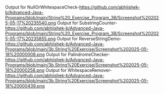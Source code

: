 Output for NullOrWhitespaceCheck-https://github.com/abhiishek-b/Advanced-Java-Programs/blob/main/String%20_Exercise_Program_3B/Screenshot%202025-05-17%20235540.png
Output for SubstringCounter-https://github.com/abhiishek-b/Advanced-Java-Programs/blob/main/String%20_Exercise_Program_3B/Screenshot%202025-05-17%20235855.png
Output for ReverseStringDemo-https://github.com/abhiishek-b/Advanced-Java-Programs/blob/main/3b.String%20Exercise/Screenshot%202025-05-18%20000008.png
Output for PalindromeChecker-https://github.com/abhiishek-b/Advanced-Java-Programs/blob/main/3b.String%20Exercise/Screenshot%202025-05-18%20000258.png
Output for WhitespaceRemover-https://github.com/abhiishek-b/Advanced-Java-Programs/blob/main/3b.String%20Exercise/Screenshot%202025-05-18%20000439.png

